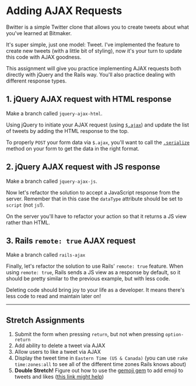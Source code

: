 # Adding AJAX Requests

Bwitter is a simple Twitter clone that allows you to create tweets about what you've learned at Bitmaker.

It's super simple, just one model: Tweet. I've implemented the feature to create new tweets (with a little bit of styling), now it's your turn to update this code with AJAX goodness.

This assignment will give you practice implementing AJAX requests both directly with jQuery and the Rails way. You'll also practice dealing with different response types.

## 1. jQuery AJAX request with HTML response

Make a branch called `jquery-ajax-html`.

Using jQuery to initiate your AJAX request (using [`$.ajax`](http://api.jquery.com/jQuery.ajax/)) and update the list of tweets by adding the HTML response to the top.

To properly `POST` your form data via `$.ajax`, you'll want to call the [`.serialize`](http://api.jquery.com/serialize/) method on your form to get the data in the right format.

## 2. jQuery AJAX request with JS response

Make a branch called `jquery-ajax-js`.

Now let's refactor the solution to accept a JavaScript response from the server. Remember that in this case the `dataType` attribute should be set to `script` (not `js`!).

On the server you'll have to refactor your action so that it returns a JS view rather than HTML.

## 3. Rails `remote: true` AJAX request

Make a branch called `rails-ajax`

Finally, let's refactor the solution to use Rails' `remote: true` feature. When using `remote: true`, Rails sends a JS view as a response by default, so it should be pretty similar to the previous example, but with less code.

Deleting code should bring joy to your life as a developer. It means there's less code to read and maintain later on!

---

## Stretch Assignments

1. Submit the form when pressing `return`, but not when pressing `option-return`
2. Add ability to delete a tweet via AJAX
3. Allow users to like a tweet via AJAX
4. Display the tweet time in `Eastern Time (US & Canada)` (you can use `rake time:zones:all` to see all of the different time zones Rails knows about)
5. **Double Stretch!** Figure out how to use the [gemoji gem](https://github.com/github/gemoji) to add emoji to tweets and likes ([this link might help](https://www.reddit.com/r/rails/comments/38ir3m/how_exactly_do_you_add_emoji_to_a_rails_app_and/))
